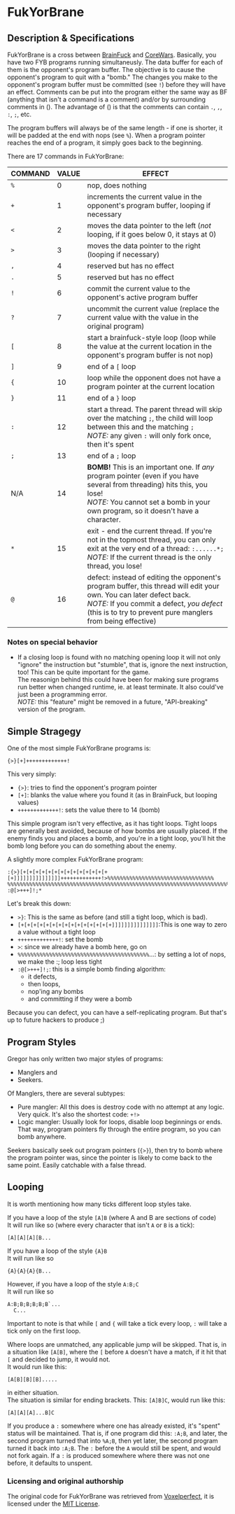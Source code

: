 # FukYorBrane

## Description & Specifications
FukYorBrane is a cross between [BrainFuck](https://esolangs.org/wiki/Brainfuck) and [CoreWars](http://corewar.co.uk/).
Basically, you have two FYB programs
running simultaneusly.  The data buffer for each of them is the opponent's program buffer.  The
objective is to cause the opponent's program to quit with a "bomb."  The changes you make to the
opponent's program buffer must be committed (see `!`) before they will have an effect.
Comments can be put into the program either the same way as BF (anything that isn't a command is a
comment) and/or by surrounding comments in ().  The advantage of () is that the comments can
contain `.`, `,`, `:`, `;`, etc.

The program buffers will always be of the same length - if one is shorter, it will be padded at the
end with nops (see `%`).  When a program pointer reaches the end of a program, it simply goes back to
the beginning.

There are 17 commands in FukYorBrane:

COMMAND | VALUE | EFFECT
------- | ----- | -------
    `%` |     0 | nop, does nothing
    `+` |     1 | increments the current value in the opponent's program buffer, looping if necessary
    `<` |     2 | moves the data pointer to the left (*not* looping, if it goes below 0, it stays at 0)
    `>` |     3 | moves the data pointer to the right (looping if necessary)
    `,` |     4 | reserved but has no effect
    `.` |     5 | reserved but has no effect
    `!` |     6 | commit the current value to the opponent's active program buffer
    `?` |     7 | uncommit the current value (replace the current value with the value in the original program)
    `[` |     8 | start a brainfuck-style loop (loop while the value at the current location in the opponent's program buffer is not nop)
    `]` |     9 | end of a `[` loop
    `{` |    10 | loop while the opponent does not have a program pointer at the current location
    `}` |    11 | end of a `}` loop
    `:` |    12 | start a thread.  The parent thread will skip over the matching `;`, the child will loop between this and the matching `;`<br>*NOTE:* any given `:` will only fork once, then it's spent
    `;` |    13 | end of a `;` loop
    N/A |    14 | **BOMB!**  This is an important one.  If *any* program pointer (even if you have several from threading) hits this, you lose!<br>*NOTE:* You cannot set a bomb in your own program, so it doesn't have a character.
    `*` |    15 | exit - end the current thread.  If you're not in the topmost thread, you can only exit at the very end of a thread: `:......*;`<br>*NOTE:* If the current thread is the only thread, you lose!
    `@` |    16 | defect: instead of editing the opponent's program buffer, this thread will edit your own.  You can later defect back.<br>*NOTE:* If you commit a defect, *you defect* (this is to try to prevent pure manglers from being effective)


### Notes on special behavior

 - If a closing loop is found with no matching opening loop it will not only
   "ignore" the instruction but "stumble", that is, ignore the next instruction,
   too! This can be quite important for the game.  
   The reasonign behind this could have been for making sure programs run better
   when changed runtime, ie. at least terminate. It also could've just been a
   programming error.  
   *NOTE:* this "feature" might be removed in a future,
   "API-breaking" version of the program.

## Simple Stragegy
One of the most simple FukYorBrane programs is:

```
{>}[+]+++++++++++++!
```

This very simply:

 * `{>}`: tries to find the opponent's program pointer
 * `[+]`: blanks the value where you found it (as in BrainFuck, but looping values)
 * `+++++++++++++!`: sets the value there to 14 (bomb)

This simple program isn't very effective, as it has tight loops.  Tight loops
are generally best avoided, because of how bombs are usually placed.  If the
enemy finds you and places a bomb, and you're in a tight loop, you'll hit the
bomb long before you can do something about the enemy.

A slightly more complex FukYorBrane program:

```
:{>}[+[+[+[+[+[+[+[+[+[+[+[+[+[+[+]]]]]]]]]]]]]]]+++++++++++++!>%%%%%%%%%%%%%%%%%%%%%%%%%%%%%%%%%%
%%%%%%%%%%%%%%%%%%%%%%%%%%%%%%%%%%%%%%%%%%%%%%%%%%%%%%%%%%%%%%%%%%%%%%%%%%%%%%%%%%%%%%%%%%%%%%%%%%;
:@[>+++]!;*
```

Let's break this down:

 * `>}`: This is the same as before (and still a tight loop, which is bad).
 * `[+[+[+[+[+[+[+[+[+[+[+[+[+[+[+]]]]]]]]]]]]]]]`:This is one way to zero a
   value without a tight loop
 * `+++++++++++++!`: set the bomb
 * `>`: since we already have a bomb here, go on
 * `%%%%%%%%%%%%%%%%%%%%%%%%%%%%%%%%%%%%%%%%%%`...: by setting a lot of nops, we
    make the :; loop less tight
 * `:@[>+++]!;`: this is a simple bomb finding algorithm:
    * it defects,
    * then loops,
    * nop'ing any bombs
    * and committing if they were a bomb

Because you can defect, you can have a self-replicating program.  But that's up
to future hackers to produce ;)

## Program Styles
Gregor has only written two major styles of programs:

 * Manglers and
 * Seekers.

Of Manglers, there are several subtypes:

 * Pure mangler: All this does is destroy code with no attempt at any logic.
   Very quick.  It's also the shortest code: `+!>`
 * Logic mangler: Usually look for loops, disable loop beginnings or ends.  That
   way, program pointers fly through the entire program, so you can bomb anywhere.

Seekers basically seek out program pointers (`{>}`), then try to bomb where the
program pointer was, since the pointer is likely to come back to the same point.
Easily catchable with a false thread.

## Looping
It is worth mentioning how many ticks different loop styles take.

If you have a loop of the style `[A]B` (where A and B are sections of code)  
It will run like so (where every character that isn't `A` or `B` is a tick):

```
[A][A][A][B...
```


If you have a loop of the style `{A}B`  
It will run like so

```
{A}{A}{A}{B...
```

However, if you have a loop of the style `A:B;C`  
It will run like so

```
A:B;B;B;B;B;B`...
  C...
```


Important to note is that while `[` and `{` will take a tick every loop, `:`
will take a tick only on the first loop.

Where loops are unmatched, any applicable jump will be skipped.  That is, in a
situation like `[A[B]`, where the `[` before `A` doesn't have a match, if it hit
that `[` and decided to jump, it would not.  
It would run like this:

```
[A[B][B][B].....
```

in either situation.  
The situation is similar for ending brackets.  This: `[A]B]C`, would run like this:

```
[A][A][A]...B]C
```

If you produce a `:` somewhere where one has already existed, it's "spent"
status will be maintained. That is, if one program did this: `:A;B`, and later,
the second program turned that into `%A;B`, then yet later, the second program
turned it back into `:A;B`. The `:` before the `A` would still be spent, and
would not fork again.  If a `:` is produced somewhere where there was not one
before, it defaults to unspent.


### Licensing and original authorship
The original code for FukYorBrane was retrieved from
[Voxelperfect](http://esoteric.voxelperfect.net/files/fyb/),
it is licensed under the
[MIT License](https://opensource.org/licenses/MIT).

